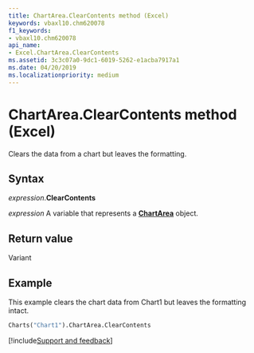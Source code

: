 ```yaml
---
title: ChartArea.ClearContents method (Excel)
keywords: vbaxl10.chm620078
f1_keywords:
- vbaxl10.chm620078
api_name:
- Excel.ChartArea.ClearContents
ms.assetid: 3c3c07a0-9dc1-6019-5262-e1acba7917a1
ms.date: 04/20/2019
ms.localizationpriority: medium
---
```



# ChartArea.ClearContents method (Excel)

Clears the data from a chart but leaves the formatting.


## Syntax

_expression_.**ClearContents**

_expression_ A variable that represents a **[ChartArea](Excel.ChartArea(object).md)** object.


## Return value

Variant


## Example

This example clears the chart data from Chart1 but leaves the formatting intact.

```vb
Charts("Chart1").ChartArea.ClearContents
```



[!include[Support and feedback](~/includes/feedback-boilerplate.md)]